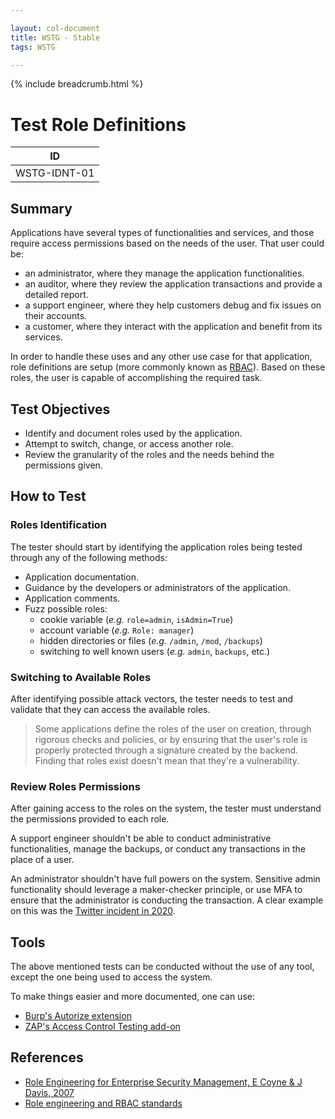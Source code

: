 ```yaml
---

layout: col-document
title: WSTG - Stable
tags: WSTG

---
```


{% include breadcrumb.html %}
# Test Role Definitions

|ID          |
|------------|
|WSTG-IDNT-01|

## Summary

Applications have several types of functionalities and services, and those require access permissions based on the needs of the user. That user could be:

- an administrator, where they manage the application functionalities.
- an auditor, where they review the application transactions and provide a detailed report.
- a support engineer, where they help customers debug and fix issues on their accounts.
- a customer, where they interact with the application and benefit from its services.

In order to handle these uses and any other use case for that application, role definitions are setup (more commonly known as [RBAC](https://en.wikipedia.org/wiki/Role-based_access_control)). Based on these roles, the user is capable of accomplishing the required task.

## Test Objectives

- Identify and document roles used by the application.
- Attempt to switch, change, or access another role.
- Review the granularity of the roles and the needs behind the permissions given.

## How to Test

### Roles Identification

The tester should start by identifying the application roles being tested through any of the following methods:

- Application documentation.
- Guidance by the developers or administrators of the application.
- Application comments.
- Fuzz possible roles:
  - cookie variable (*e.g.* `role=admin`, `isAdmin=True`)
  - account variable (*e.g.* `Role: manager`)
  - hidden directories or files (*e.g.* `/admin`, `/mod`, `/backups`)
  - switching to well known users (*e.g.* `admin`, `backups`, etc.)

### Switching to Available Roles

After identifying possible attack vectors, the tester needs to test and validate that they can access the available roles.

> Some applications define the roles of the user on creation, through rigorous checks and policies, or by ensuring that the user's role is properly protected through a signature created by the backend. Finding that roles exist doesn't mean that they're a vulnerability.

### Review Roles Permissions

After gaining access to the roles on the system, the tester must understand the permissions provided to each role.

A support engineer shouldn't be able to conduct administrative functionalities, manage the backups, or conduct any transactions in the place of a user.

An administrator shouldn't have full powers on the system. Sensitive admin functionality should leverage a maker-checker principle, or use MFA to ensure that the administrator is conducting the transaction. A clear example on this was the [Twitter incident in 2020](https://blog.twitter.com/en_us/topics/company/2020/an-update-on-our-security-incident.html).

## Tools

The above mentioned tests can be conducted without the use of any tool, except the one being used to access the system.

To make things easier and more documented, one can use:

- [Burp's Autorize extension](https://github.com/Quitten/Autorize)
- [ZAP's Access Control Testing add-on](https://www.zaproxy.org/docs/desktop/addons/access-control-testing/)

## References

- [Role Engineering for Enterprise Security Management, E Coyne & J Davis, 2007](https://www.bookdepository.co.uk/Role-Engineering-for-Enterprise-Security-Management-Edward-Coyne/9781596932180)
- [Role engineering and RBAC standards](https://csrc.nist.gov/projects/role-based-access-control#rbac-standard)
